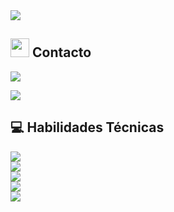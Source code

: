 <div align="left">

<img src="https://readme-typing-svg.herokuapp.com/?lines=Bienvenido+a+mi+Github;Soy+sanncheez&font=Fira%20Code&center=false&width=380&height=50&duration=4000&pause=1000&color=3498db">

</div>

## <img src="https://media.giphy.com/media/iY8CRBdQXODJSCERIr/giphy.gif" width="30"> Contacto

<p align="left">

<a href="mailto:sanncheezdev@gmail.com"><img src="https://img.shields.io/badge/Email-sanncheezdev@gmail.com-3498db?style=for-the-badge&logo=gmail&logoColor=white&labelColor=333333"></a>

<a href="https://discord.com/users/sanncheez"><img src="https://img.shields.io/badge/Discord-sanncheez-3498db?style=for-the-badge&logo=discord&logoColor=white&labelColor=333333"></a>

</p>

## 💻 Habilidades Técnicas

<p align="left">
  <img src="https://img.shields.io/badge/HTML5-90%25-E34F26?style=for-the-badge&logo=html5&logoColor=white&labelColor=333333" />
  <br>
  <img src="https://img.shields.io/badge/CSS3-85%25-1572B6?style=for-the-badge&logo=css3&logoColor=white&labelColor=333333" />
  <br>
  <img src="https://img.shields.io/badge/JavaScript-80%25-F7DF1E?style=for-the-badge&logo=javascript&logoColor=white&labelColor=333333" />
  <br>
  <img src="https://img.shields.io/badge/Vue.js-75%25-4FC08D?style=for-the-badge&logo=vue.js&logoColor=white&labelColor=333333" />
  <br>
  <img src="https://img.shields.io/badge/Lua-70%25-2C2D72?style=for-the-badge&logo=lua&logoColor=white&labelColor=333333" />
</p>

